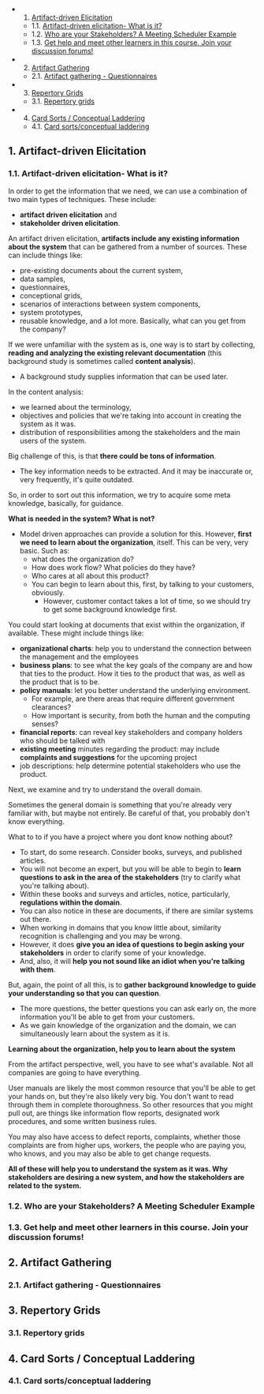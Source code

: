 <!-- vscode-markdown-toc -->
* 1. [Artifact-driven Elicitation](#Artifact-drivenElicitation)
	* 1.1. [Artifact-driven elicitation- What is it?](#Artifact-drivenelicitation-Whatisit)
	* 1.2. [Who are your Stakeholders? A Meeting Scheduler Example](#WhoareyourStakeholdersAMeetingSchedulerExample)
	* 1.3. [Get help and meet other learners in this course. Join your discussion forums!](#Gethelpandmeetotherlearnersinthiscourse.Joinyourdiscussionforums)
* 2. [Artifact Gathering](#ArtifactGathering)
	* 2.1. [Artifact gathering - Questionnaires](#Artifactgathering-Questionnaires)
* 3. [Repertory Grids](#RepertoryGrids)
	* 3.1. [Repertory grids](#Repertorygrids)
* 4. [Card Sorts / Conceptual Laddering](#CardSortsConceptualLaddering)
	* 4.1. [Card sorts/conceptual laddering](#Cardsortsconceptualladdering)

<!-- vscode-markdown-toc-config
	numbering=true
	autoSave=true
	/vscode-markdown-toc-config -->
<!-- /vscode-markdown-toc -->

##  1. <a name='Artifact-drivenElicitation'></a>Artifact-driven Elicitation

###  1.1. <a name='Artifact-drivenelicitation-Whatisit'></a>Artifact-driven elicitation- What is it?

In order to get the information that we need, we can use a combination of two main types of techniques. These include:
- **artifact driven elicitation** and 
- **stakeholder driven elicitation**.

An artifact driven elicitation, **artifacts include any existing information about the system** that can be gathered from a number of sources.
These can include things like:
- pre-existing documents about the current system, 
- data samples, 
- questionnaires, 
- conceptional grids, 
- scenarios of interactions between system components,
- system prototypes, 
- reusable knowledge, and a lot more. Basically, what can you get from the company?

If we were unfamiliar with the system as is, one way is to start by collecting, **reading and analyzing the existing relevant documentation** (this background study is sometimes called **content analysis**).
- A background study supplies information that can be used later.

In the content analysis:
- we learned about the terminology, 
- objectives and policies that we're taking into account in creating the system as it was.
- distribution of responsibilities among the stakeholders and the main users of the system.

Big challenge of this, is that **there could be tons of information**.
- The key information needs to be extracted. And it may be inaccurate or, very frequently, it's quite outdated.

So, in order to sort out this information, we try to acquire some meta knowledge, basically, for guidance.

**What is needed in the system? What is not?**
- Model driven approaches can provide a solution for this. However, **first we need to learn about the organization**, itself. This can be very, very basic. Such as:
   - what does the organization do?
   - How does work flow? What policies do they have?
   - Who cares at all about this product?
   - You can begin to learn about this, first, by talking to your customers, obviously.
      - However, customer contact takes a lot of time, so we should try to get some background knowledge first.

You could start looking at documents that exist within the organization, if available. These might include things like:
- **organizational charts**: help you to understand the connection between the management and the employees
- **business plans**: to see what the key goals of the company are and how that ties to the product. How it ties to the product that was, as well as the product that is to be. 
- **policy manuals**: let you better understand the underlying environment. 
   - For example, are there areas that require different government clearances?
   - How important is security, from both the human and the computing senses?
- **financial reports**: can reveal key stakeholders and company holders who should be talked with
- **existing meeting** minutes regarding the product: may include **complaints and suggestions** for the upcoming project 
- job descriptions: help determine potential stakeholders who use the product.

Next, we examine and try to understand the overall domain.

Sometimes the general domain is something that you're already very familiar with, but maybe not entirely. Be careful of that, you probably don't know everything.

What to to if you have a project where you dont know nothing about?
- To start, do some research. Consider books, surveys, and published articles.
- You will not become an expert, but you will be able to begin to **learn questions to ask in the area of the stakeholders** (try to clarify what you're talking about).
- Within these books and surveys and articles, notice, particularly, **regulations within the domain**.
- You can also notice in these are documents, if there are similar systems out there.
- When working in domains that you know little about, similarity recognition is challenging and you may be wrong.
- However, it does **give you an idea of questions to begin asking your stakeholders** in order to clarify some of your knowledge.
- And, also, it will **help you not sound like an idiot when you're talking with them**.

But, again, the point of all this, is to **gather background knowledge to guide your understanding so that you can question**.
- The more questions, the better questions you can ask early on, the more information you'll be able to get from your customers.
- As we gain knowledge of the organization and the domain, we can simultaneously learn about the system as it is.

**Learning about the organization, help you to learn about the system**

From the artifact perspective, well, you have to see what's available. Not all companies are going to have everything.

User manuals are likely the most common resource that you'll be able to get your hands on, but they're also likely very big. You don't want to read through them in complete thoroughness. So other resources that you might pull out, are things like information flow reports, designated work procedures, and some written business rules.

You may also have access to defect reports, complaints, whether those complaints are from higher ups, workers, the people who are paying you, who knows, and you may also be able to get change requests.

**All of these will help you to understand the system as it was. Why stakeholders are desiring a new system, and how the stakeholders are related to the system.**


###  1.2. <a name='WhoareyourStakeholdersAMeetingSchedulerExample'></a>Who are your Stakeholders? A Meeting Scheduler Example

###  1.3. <a name='Gethelpandmeetotherlearnersinthiscourse.Joinyourdiscussionforums'></a>Get help and meet other learners in this course. Join your discussion forums!

##  2. <a name='ArtifactGathering'></a>Artifact Gathering

###  2.1. <a name='Artifactgathering-Questionnaires'></a>Artifact gathering - Questionnaires

##  3. <a name='RepertoryGrids'></a>Repertory Grids

###  3.1. <a name='Repertorygrids'></a>Repertory grids

##  4. <a name='CardSortsConceptualLaddering'></a>Card Sorts / Conceptual Laddering

###  4.1. <a name='Cardsortsconceptualladdering'></a>Card sorts/conceptual laddering




